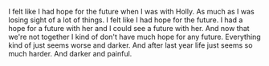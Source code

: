 ﻿I felt like I had hope for the future when I was with Holly.
As much as I was losing sight of a lot of things.
I felt like I had hope for the future.
I had a hope for a future with her and I could see a future with her.
And now that we're not together I kind of don't have much hope for any future.
Everything kind of just seems worse and darker.
And after last year life just seems so much harder.
And darker and painful.
